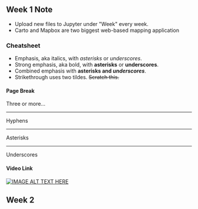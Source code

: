 ## Week 1 Note
- Upload new files to Jupyter under "Week" every week.
- Carto and Mapbox are two biggest web-based mapping application 

### Cheatsheet 
- Emphasis, aka italics, with *asterisks* or _underscores_.
- Strong emphasis, aka bold, with **asterisks** or __underscores__.
- Combined emphasis with **asterisks and _underscores_**.
- Strikethrough uses two tildes. ~~Scratch this.~~

#### Page Break
Three or more...

---

Hyphens

***

Asterisks

___

Underscores

#### Video Link
[![IMAGE ALT TEXT HERE](http://img.youtube.com/vi/P3cffdsEXXw/0.jpg)](http://www.youtube.com/watch?v=P3cffdsEXXw)

## Week 2 
